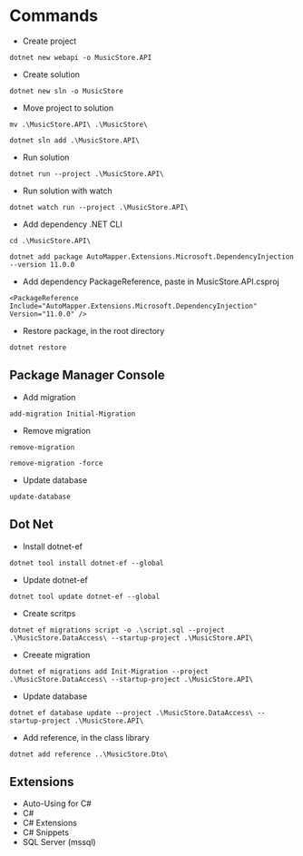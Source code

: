 # Commands

- Create project
```
dotnet new webapi -o MusicStore.API
```

- Create solution
```
dotnet new sln -o MusicStore
```

- Move project to solution
```
mv .\MusicStore.API\ .\MusicStore\
```
```
dotnet sln add .\MusicStore.API\
```

- Run solution
```
dotnet run --project .\MusicStore.API\
```

- Run solution with watch
```
dotnet watch run --project .\MusicStore.API\
```

- Add dependency .NET CLI
```
cd .\MusicStore.API\
```
```
dotnet add package AutoMapper.Extensions.Microsoft.DependencyInjection --version 11.0.0
```

- Add dependency PackageReference, paste in MusicStore.API.csproj
```
<PackageReference Include="AutoMapper.Extensions.Microsoft.DependencyInjection" Version="11.0.0" />
```

- Restore package, in the root directory
```
dotnet restore
```

## Package Manager Console

- Add migration
```
add-migration Initial-Migration
```

- Remove migration
```
remove-migration
```
```
remove-migration -force
```

- Update database
```
update-database
```

## Dot Net

- Install dotnet-ef
```
dotnet tool install dotnet-ef --global
```

- Update dotnet-ef
```
dotnet tool update dotnet-ef --global
```

- Create scritps
```
dotnet ef migrations script -o .\script.sql --project .\MusicStore.DataAccess\ --startup-project .\MusicStore.API\
```

- Creeate migration
```
dotnet ef migrations add Init-Migration --project .\MusicStore.DataAccess\ --startup-project .\MusicStore.API\
```

- Update database
```
dotnet ef database update --project .\MusicStore.DataAccess\ --startup-project .\MusicStore.API\
```

- Add reference, in the class library 
```
dotnet add reference ..\MusicStore.Dto\
```

## Extensions

- Auto-Using for C#
- C#
- C# Extensions
- C# Snippets
- SQL Server (mssql)
